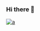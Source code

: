 ### Hi there 👋

[![a](https://img.shields.io/endpoint?url=https://gist.githubusercontent.com/Library-Keeper/811e44d7652b9634264b53c80e89d083/raw/a.json)](https://github.com/Library-Keeper)

